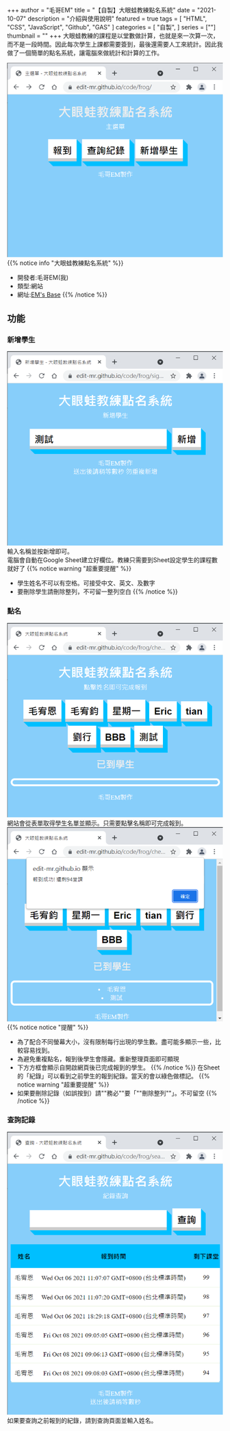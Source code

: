 +++
author = "毛哥EM"
title = "【自製】大眼蛙教練點名系統"
date = "2021-10-07"
description = "介紹與使用說明"
featured = true
tags = [
    "HTML",
    "CSS",
    "JavaScript",
    "Github",
    "GAS"
]
categories = [
    "自製",
]
series = [""]
thumbnail = ""
+++
大眼蛙教練的課程是以堂數做計算，也就是來一次算一次，而不是一段時間。因此每次學生上課都需要簽到，最後還需要人工來統計。因此我做了一個簡單的點名系統，讓電腦來做統計和計算的工作。
<!--more-->
![首頁::round](images/frog_check_in-home.png)
{{% notice info "大眼蛙教練點名系統" %}}
* 開發者:毛哥EM(我)
* 類型:網站
* 網址:[EM's Base](http://edit-mr.github.io/code/frog)
{{% /notice %}}
## 功能
### 新增學生
![新增學生::round](images/frog_check_in-add.png)
輸入名稱並按新增即可。<br />
電腦會自動在Google Sheet建立好欄位。教練只需要到Sheet設定學生的課程數就好了
{{% notice warning "超重要提醒" %}}
* 學生姓名不可以有空格。可接受中文、英文、及數字
* 要刪除學生請刪除整列，不可留一整列空白
{{% /notice %}}

### 點名
![點名畫面::round](images/frog_check_in-check.png)
網站會從表單取得學生名單並顯示。只需要點擊名稱即可完成報到。<br />
![報到成功會提示你還剩下幾堂課::round](images/frog_check_in-checked.png)
{{% notice notice "提醒" %}}
* 為了配合不同螢幕大小，沒有限制每行出現的學生數。盡可能多顯示一些，比較容易找到。
* 為避免重複點名，報到後學生會隱藏。重新整理頁面即可顯現
* 下方方框會顯示自開啟網頁後已完成報到的學生。
{{% /notice %}}
在Sheet的「紀錄」可以看到之前學生的報到紀錄。當天的會以綠色做標記。
{{% notice warning "超重要提醒" %}}
* 如果要刪除記錄（如誤按到）請""務必""要「""刪除整列""」。不可留空
{{% /notice %}}

### 查詢記錄
![查詢毛宥恩的報到紀錄::round](images/frog_check_in-search.png)
如果要查詢之前報到的紀錄，請到查詢頁面並輸入姓名。
